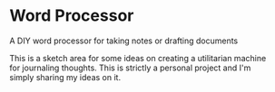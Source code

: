 # Word Processor
A DIY word processor for taking notes or drafting documents

This is a sketch area for some ideas on creating a utilitarian machine  
for journaling thoughts. This is strictly a personal project and I'm  
simply sharing my ideas on it.

